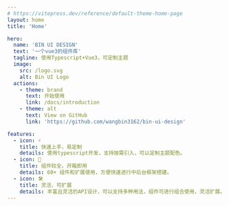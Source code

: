 ```yaml
---
# https://vitepress.dev/reference/default-theme-home-page
layout: home
title: 'Home'

hero:
  name: 'BIN UI DESIGN'
  text: '一个vue3的组件库'
  tagline: 使用Typescript+Vue3，可定制主题
  image:
    src: /logo.svg
    alt: Bin UI Logo
  actions:
    - theme: brand
      text: 开始使用
      link: /docs/introduction
    - theme: alt
      text: View on GitHub
      link: 'https://github.com/wangbin3162/bin-ui-design'

features:
  - icon: ⚡️
    title: 快速上手，易定制
    details: 使用typescript开发，支持按需引入，可以定制主题配色。
  - icon: 🖖
    title: 组件较全，开箱即用
    details: 60+ 组件和扩展使用，方便快速进行中后台框架搭建。
  - icon: 🛠️
    title: 灵活，可扩展
    details: 丰富且灵活的API设计，可以支持多种用法，组件可进行组合使用，灵活扩展。
---
```

